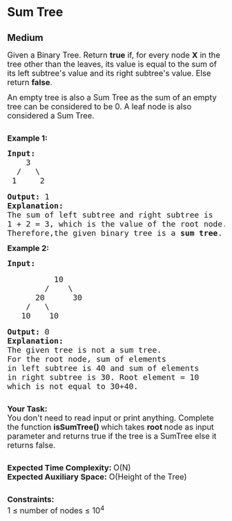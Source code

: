 # Sum Tree
## Medium
<div class="problems_problem_content__Xm_eO" style="user-select: auto;"><div class="entry-content" style="user-select: auto;">
<p style="user-select: auto;"><span style="font-size: 18px; user-select: auto;">Given a Binary Tree. Return <strong style="user-select: auto;">true</strong>&nbsp;if, for every node <strong style="user-select: auto;">X</strong>&nbsp;in the tree other than the&nbsp;leaves, its value is equal to the sum of its left subtree's value and its right subtree's value. Else return <strong style="user-select: auto;">false</strong>.</span></p>

<p style="user-select: auto;"><span style="font-size: 18px; user-select: auto;">An empty tree is also a Sum Tree as the sum of an empty tree can be considered to be 0. A leaf node is also considered a Sum Tree.</span></p>

<p style="user-select: auto;"><br style="user-select: auto;">
<strong style="user-select: auto;"><span style="font-size: 18px; user-select: auto;">Example 1:</span></strong></p>

<pre style="user-select: auto;"><span style="font-size: 18px; user-select: auto;"><strong style="user-select: auto;">Input:</strong>
    3
  /   \    
 1     2</span>

<span style="font-size: 18px; user-select: auto;"><strong style="user-select: auto;">Output:</strong> 1</span>
<span style="font-size: 18px; user-select: auto;"><strong style="user-select: auto;">Explanation:
</strong>The sum of left subtree and right subtree is
1 + 2 = 3, which is the value of the root node.
Therefore,the given binary tree is a <strong style="user-select: auto;">sum tree</strong>.</span>
</pre>

<p style="user-select: auto;"><strong style="user-select: auto;"><span style="font-size: 18px; user-select: auto;">Example 2:</span></strong></p>

<pre style="user-select: auto;"><strong style="user-select: auto;"><span style="font-size: 18px; user-select: auto;">Input:</span></strong>

<span style="font-size: 18px; user-select: auto;">          10
        /    \
      20      30
    /   \ 
   10    10</span>

<span style="font-size: 18px; user-select: auto;"><strong style="user-select: auto;">Output: </strong>0</span>
<span style="font-size: 18px; user-select: auto;"><strong style="user-select: auto;">Explanation:
</strong>The given tree is not a sum tree.
For the root node, sum of elements
in left subtree is 40 and sum of elements
in right subtree is 30. Root element = 10
which is not equal to 30+40.</span></pre>

<p style="user-select: auto;"><br style="user-select: auto;">
<span style="font-size: 18px; user-select: auto;"><strong style="user-select: auto;">Your Task:&nbsp; </strong><br style="user-select: auto;">
You don't need to read input or print anything. Complete the function <strong style="user-select: auto;">isSumTree() </strong>which takes <strong style="user-select: auto;">root </strong>node as input parameter and returns true if the tree is a SumTree else it returns false.</span></p>

<p style="user-select: auto;"><br style="user-select: auto;">
<span style="font-size: 18px; user-select: auto;"><strong style="user-select: auto;">Expected Time Complexity: </strong>O(N)<br style="user-select: auto;">
<strong style="user-select: auto;">Expected Auxiliary Space:</strong> O(Height of the Tree</span><span style="font-size: 18px; user-select: auto;">)</span></p>

<p style="user-select: auto;"><br style="user-select: auto;">
<span style="font-size: 18px; user-select: auto;"><strong style="user-select: auto;">Constraints:</strong><br style="user-select: auto;">
1 ≤ number of nodes ≤ 10<sup style="user-select: auto;">4</sup></span></p>
</div>
</div>